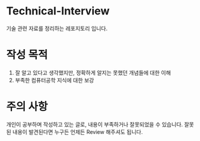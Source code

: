 # Technical-Interview
기술 관련 자료를 정리하는 레포지토리 입니다.

# 작성 목적
1. 잘 알고 있다고 생각했지만, 정확하게 알지는 못했던 개념들에 대한 이해
2. 부족한 컴퓨터공학 지식에 대한 보강

# 주의 사항
개인이 공부하며 작성하고 있는 글로, 내용이 부족하거나 잘못되었을 수 있습니다.
잘못된 내용이 발견된다면 누구든 언제든 Review 해주셔도 됩니다.

